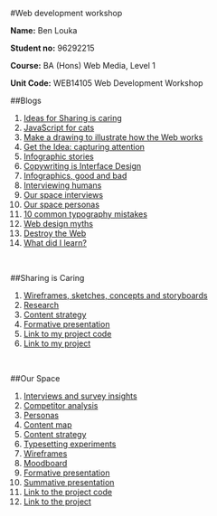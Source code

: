#Web development workshop

**Name:** Ben Louka

**Student no:** 96292215

**Course:** BA (Hons) Web Media, Level 1

**Unit Code:** WEB14105 Web Development Workshop

##Blogs

1. [Ideas for Sharing is caring](https://medium.com/@blouka/ideas-for-sharing-is-caring-b263e6cd739#.66ijtk9d1)
2. [JavaScript for cats](https://medium.com/@blouka/javascript-for-cats-e232e9f4d0d5#.jxmqywetj)
3. [Make a drawing to illustrate how the Web works](https://medium.com/@blouka/how-does-the-www-work-11327b6679f9#.5mrjgwcul)
4. [Get the Idea: capturing attention](https://medium.com/@blouka/get-the-idea-capturing-attention-338d918ef084#.t3j5fne75)
5. [Infographic stories](https://medium.com/@blouka/infographic-stories-52304445e1f#.f832hjbta)
6. [Copywriting is Interface Design](https://medium.com/@blouka/copywriting-is-interface-design-842d7d106862#.xxad8dcre)
7. [Infographics, good and bad](https://medium.com/@blouka/infographics-good-and-bad-7c536e7bef0e#.rd9qu5623)
8. [Interviewing humans](https://medium.com/@blouka/interviewing-humans-41ed31ddbcf5#.2t4v9d5h4)
9. [Our space interviews](https://medium.com/@blouka/our-space-interviews-cc85ddb0304d#.4jchm9mlw)
10. [Our space personas](https://medium.com/@blouka/our-space-personas-4778a868563c#.hqh48jerc)
11. [10 common typography mistakes](https://medium.com/@blouka/10-common-typography-mistakes-a7f3d174cbf4#.8pav21an2)
12. [Web design myths](https://medium.com/@blouka/myth-28-white-space-is-wasted-space-7f42690de36f#.672q2ciad)
13. [Destroy the Web](https://medium.com/@blouka/destroy-the-web-ba8445bd3d64#.u6nh0k2y4)
14. [What did I learn?](https://medium.com/@blouka/what-did-i-learn-f64ffb6d24a3#.oymql0jdc)



 <br /> 

##Sharing is Caring


1. [Wireframes, sketches, concepts and storyboards](https://docs.google.com/document/d/1aUPz3E6tpI-JTbVifRacG6EghU8a9gRPC6aKKaxVxvQ/edit?usp=sharing)
2. [Research](https://docs.google.com/document/d/1o8hqj_Rui62LTRQzF8YShy9pE_swEznN1GHmFUDBcVQ/edit?usp=sharing)
3. [Content strategy](https://docs.google.com/document/d/1arWWtvSZjCvUAcLgYxU52XFysiPzRclBL-Dg-DPAVEc/edit?usp=sharing)
4. [Formative presentation](https://www.youtube.com/watch?v=W1saJ5ACfL4&feature=youtu.be)
5. [Link to my project code](https://github.com/blouka/Sharing-Is-Caring-)
6. [Link to my project](http://blouka.github.io/Sharing-is-caring-)
 
 
 <br /> 
 
##Our Space

1. [Interviews and survey insights](https://docs.google.com/document/d/1dSArZv00ZSLT81GDDOT3Bvov8rIhhREhMNeJVIv9euA/edit?usp=sharing)
2. [Competitor analysis](https://docs.google.com/document/d/1-7fUcClc0hOBAeUy3Ami6KHORIcBDpcO7SIzupOo4LY/edit?usp=sharing)
3. [Personas](https://docs.google.com/document/d/1hdq0thaStPePACZya4WvMXCC_OdPHoMu3b2sTr34XIk/edit?usp=sharing)
4. [Content map](https://drive.google.com/file/d/0B-WTmhlciDwIOUFlMW90UGp5c0E/view?usp=sharing)
5. [Content strategy](https://docs.google.com/document/d/1yFxnkLyAGoLW35LlD9CPzGeUCsgQxk1PzBCTidBwrdk/edit?usp=sharing)
6. [Typesetting experiments](https://docs.google.com/document/d/1ROV1jZiypi7pRxkt5J5M2pHq0aQvjF87BVDmdMB4OKU/edit?usp=sharing)
7. [Wireframes](https://drive.google.com/folderview?id=0B3GR6CwtALpAWVVmMThYZU16WFk&usp=sharing)
8. [Moodboard](https://drive.google.com/file/d/0B3GR6CwtALpAZHdKLWE0bjJSRkk/view?usp=sharing)
9. [Formative presentation](https://docs.google.com/presentation/d/1d6sZTTvwlTNRQD2GZLESAHoUA7wkSgpPhnqgqlEXofE/edit?usp=sharing)
10. [Summative presentation](https://medium.com/@blouka/destroy-the-web-ba8445bd3d64#.u6nh0k2y4)
11. [Link to the project code](https://github.com/JaBeans/OurSpace)
12. [Link to the project](http://jabeans.github.io/OurSpace/)